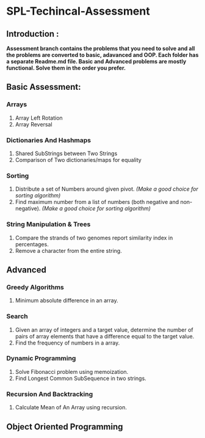 # SPL-Techincal-Assessment

## Introduction :

**Assessment branch contains the problems that you need to solve and all 
the problems are converted to basic, adavanced and OOP. Each folder has
a separate Readme.md file. Basic and Advanced problems are mostly functional.
Solve them in the order you prefer.**

## Basic Assessment:

### Arrays

1. Array Left Rotation
2. Array Reversal

### Dictionaries And Hashmaps

1. Shared SubStrings between Two Strings
2. Comparison of Two dictionaries/maps for equality

### Sorting

1. Distribute a set of Numbers around given pivot.
_(Make a good choice for sorting algorithm)_
2. Find maximum number from a list of numbers (both negative and non-negative).
_(Make a good choice for sorting algorithm)_

### String Manipulation & Trees

1. Compare the strands of two genomes report similarity index in percentages.
2. Remove a character from the entire string.

## Advanced

### Greedy Algorithms

1. Minimum absolute difference in an array.

### Search

1. Given an array of integers and a target value, determine the number of pairs of array elements that have a difference equal to the target value.
2. Find the frequency of numbers in a array.

### Dynamic Programming

1. Solve Fibonacci problem using memoization.
2. Find Longest Common SubSequence in two strings.

### Recursion And Backtracking

1. Calculate Mean of An Array using recursion.

## Object Oriented Programming